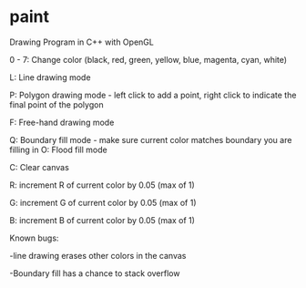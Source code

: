 # paint
Drawing Program in C++ with OpenGL

0 - 7: Change color (black, red, green, yellow, blue, magenta, cyan, white)

L: Line drawing mode

P: Polygon drawing mode
    - left click to add a point, right click to indicate the final point of the polygon
    
F: Free-hand drawing mode

Q: Boundary fill mode
    - make sure current color matches boundary you are filling in
O: Flood fill mode

C: Clear canvas

R: increment R of current color by 0.05 (max of 1)

G: increment G of current color by 0.05 (max of 1)

B: increment B of current color by 0.05 (max of 1)

Known bugs:

-line drawing erases other colors in the canvas

-Boundary fill has a chance to stack overflow
